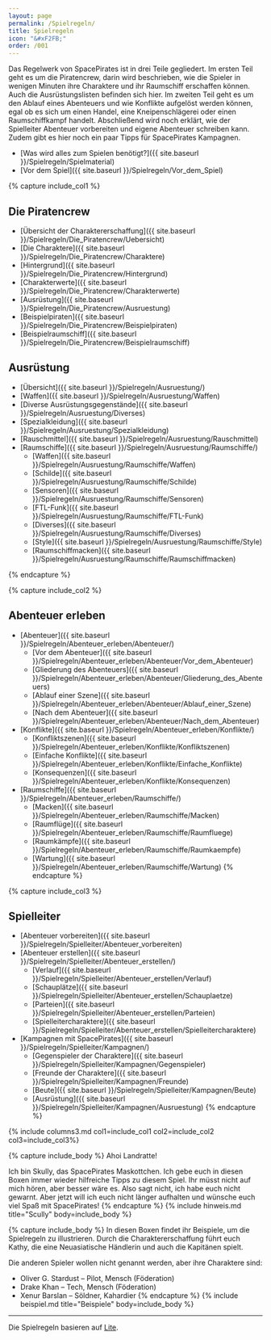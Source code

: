 ```yaml
---
layout: page
permalink: /Spielregeln/
title: Spielregeln
icon: "&#xF2FB;"
order: /001
---
```


Das Regelwerk von SpacePirates ist in drei Teile gegliedert. Im ersten Teil geht es um die Piratencrew, darin wird beschrieben, wie die Spieler in wenigen Minuten ihre Charaktere und ihr Raumschiff erschaffen können. Auch die Ausrüstungslisten befinden sich hier. Im zweiten Teil geht es um den Ablauf eines Abenteuers und wie Konflikte aufgelöst werden können, egal ob es sich um einen Handel, eine Kneipenschlägerei oder einen Raumschiffkampf handelt. Abschließend wird noch erklärt, wie der Spielleiter Abenteuer vorbereiten und eigene Abenteuer schreiben kann. Zudem gibt es hier noch ein paar Tipps für SpacePirates Kampagnen.

- [Was wird alles zum Spielen benötigt?]({{ site.baseurl }}/Spielregeln/Spielmaterial)
- [Vor dem Spiel]({{ site.baseurl }}/Spielregeln/Vor_dem_Spiel)

{% capture include_col1 %}

## Die Piratencrew

- [Übersicht der Charaktererschaffung]({{ site.baseurl }}/Spielregeln/Die_Piratencrew/Uebersicht)
- [Die Charaktere]({{ site.baseurl }}/Spielregeln/Die_Piratencrew/Charaktere)
- [Hintergrund]({{ site.baseurl }}/Spielregeln/Die_Piratencrew/Hintergrund)
- [Charakterwerte]({{ site.baseurl }}/Spielregeln/Die_Piratencrew/Charakterwerte)
- [Ausrüstung]({{ site.baseurl }}/Spielregeln/Die_Piratencrew/Ausruestung)
- [Beispielpiraten]({{ site.baseurl }}/Spielregeln/Die_Piratencrew/Beispielpiraten)
- [Beispielraumschiff]({{ site.baseurl }}/Spielregeln/Die_Piratencrew/Beispielraumschiff)

## Ausrüstung

- [Übersicht]({{ site.baseurl }}/Spielregeln/Ausruestung/)
- [Waffen]({{ site.baseurl }}/Spielregeln/Ausruestung/Waffen)
- [Diverse Ausrüstungsgegenstände]({{ site.baseurl }}/Spielregeln/Ausruestung/Diverses)
- [Spezialkleidung]({{ site.baseurl }}/Spielregeln/Ausruestung/Spezialkleidung)
- [Rauschmittel]({{ site.baseurl }}/Spielregeln/Ausruestung/Rauschmittel)
- [Raumschiffe]({{ site.baseurl }}/Spielregeln/Ausruestung/Raumschiffe/)
  - [Waffen]({{ site.baseurl }}/Spielregeln/Ausruestung/Raumschiffe/Waffen)
  - [Schilde]({{ site.baseurl }}/Spielregeln/Ausruestung/Raumschiffe/Schilde)
  - [Sensoren]({{ site.baseurl }}/Spielregeln/Ausruestung/Raumschiffe/Sensoren)
  - [FTL-Funk]({{ site.baseurl }}/Spielregeln/Ausruestung/Raumschiffe/FTL-Funk)
  - [Diverses]({{ site.baseurl }}/Spielregeln/Ausruestung/Raumschiffe/Diverses)
  - [Style]({{ site.baseurl }}/Spielregeln/Ausruestung/Raumschiffe/Style)
  - [Raumschiffmacken]({{ site.baseurl }}/Spielregeln/Ausruestung/Raumschiffe/Raumschiffmacken)

{% endcapture %}

{% capture include_col2 %}

## Abenteuer erleben

- [Abenteuer]({{ site.baseurl }}/Spielregeln/Abenteuer_erleben/Abenteuer/)
  - [Vor dem Abenteuer]({{ site.baseurl }}/Spielregeln/Abenteuer_erleben/Abenteuer/Vor_dem_Abenteuer)
  - [Gliederung des Abenteuers]({{ site.baseurl }}/Spielregeln/Abenteuer_erleben/Abenteuer/Gliederung_des_Abenteuers)
  - [Ablauf einer Szene]({{ site.baseurl }}/Spielregeln/Abenteuer_erleben/Abenteuer/Ablauf_einer_Szene)
  - [Nach dem Abenteuer]({{ site.baseurl }}/Spielregeln/Abenteuer_erleben/Abenteuer/Nach_dem_Abenteuer)
- [Konflikte]({{ site.baseurl }}/Spielregeln/Abenteuer_erleben/Konflikte/)
  - [Konfliktszenen]({{ site.baseurl }}/Spielregeln/Abenteuer_erleben/Konflikte/Konfliktszenen)
  - [Einfache Konflikte]({{ site.baseurl }}/Spielregeln/Abenteuer_erleben/Konflikte/Einfache_Konflikte)
  - [Konsequenzen]({{ site.baseurl }}/Spielregeln/Abenteuer_erleben/Konflikte/Konsequenzen)
- [Raumschiffe]({{ site.baseurl }}/Spielregeln/Abenteuer_erleben/Raumschiffe/)
  - [Macken]({{ site.baseurl }}/Spielregeln/Abenteuer_erleben/Raumschiffe/Macken)
  - [Raumflüge]({{ site.baseurl }}/Spielregeln/Abenteuer_erleben/Raumschiffe/Raumfluege)
  - [Raumkämpfe]({{ site.baseurl }}/Spielregeln/Abenteuer_erleben/Raumschiffe/Raumkaempfe)
  - [Wartung]({{ site.baseurl }}/Spielregeln/Abenteuer_erleben/Raumschiffe/Wartung)
{% endcapture %}

{% capture include_col3 %}

## Spielleiter

- [Abenteuer vorbereiten]({{ site.baseurl }}/Spielregeln/Spielleiter/Abenteuer_vorbereiten)
- [Abenteuer erstellen]({{ site.baseurl }}/Spielregeln/Spielleiter/Abenteuer_erstellen/)
  - [Verlauf]({{ site.baseurl }}/Spielregeln/Spielleiter/Abenteuer_erstellen/Verlauf)
  - [Schauplätze]({{ site.baseurl }}/Spielregeln/Spielleiter/Abenteuer_erstellen/Schauplaetze)
  - [Parteien]({{ site.baseurl }}/Spielregeln/Spielleiter/Abenteuer_erstellen/Parteien)
  - [Spielleitercharaktere]({{ site.baseurl }}/Spielregeln/Spielleiter/Abenteuer_erstellen/Spielleitercharaktere)
- [Kampagnen mit SpacePirates]({{ site.baseurl }}/Spielregeln/Spielleiter/Kampagnen/)
  - [Gegenspieler der Charaktere]({{ site.baseurl }}/Spielregeln/Spielleiter/Kampagnen/Gegenspieler)
  - [Freunde der Charaktere]({{ site.baseurl }}/Spielregeln/Spielleiter/Kampagnen/Freunde)
  - [Beute]({{ site.baseurl }}/Spielregeln/Spielleiter/Kampagnen/Beute)
  - [Ausrüstung]({{ site.baseurl }}/Spielregeln/Spielleiter/Kampagnen/Ausruestung)
{% endcapture %}

{% include columns3.md col1=include_col1 col2=include_col2 col3=include_col3%}

{% capture include_body %}
Ahoi Landratte!

Ich bin Skully, das SpacePirates Maskottchen. Ich gebe euch in diesen Boxen immer wieder hilfreiche Tipps zu diesem Spiel. Ihr müsst nicht auf mich hören, aber besser wäre es. Also sagt nicht, ich habe euch nicht gewarnt. Aber jetzt will ich euch nicht länger aufhalten und wünsche euch viel Spaß mit SpacePirates!
{% endcapture %}
{% include hinweis.md title="Scully" body=include_body %}

{% capture include_body %}
In diesen Boxen findet ihr Beispiele, um die Spielregeln zu illustrieren. Durch die Charaktererschaffung führt euch Kathy, die eine Neuasiatische Händlerin und auch die Kapitänen spielt.

Die anderen Spieler wollen nicht genannt werden, aber ihre Charaktere sind:

- Oliver G. Stardust – Pilot, Mensch (Föderation)
- Drake Khan – Tech, Mensch (Föderation)
- Xenur Barslan – Söldner, Kahardier
{% endcapture %}
{% include beispiel.md title="Beispiele" body=include_body %}

***

Die Spielregeln basieren auf [Lite](https://lite.jcgames.de/).
